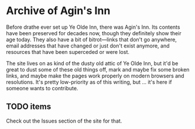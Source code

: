 Archive of Agin's Inn
=====================

Before drathe ever set up Ye Olde Inn, there was Agin's Inn. Its contents have
been preserved for decades now, though they definitely show their age today.
They also have a bit of bitrot—links that don't go anywhere, email addresses
that have changed or just don't exist anymore, and resources that have been
superceded or were lost.

The site lives on as kind of the dusty old attic of Ye Olde Inn, but it'd be
great to dust some of these old things off, mark and maybe fix some broken
links, and maybe make the pages work properly on modern browsers and
resolutions. It's pretty low-priority as of this writing, but … it's here if
someone wants to contribute.


TODO items
----------

Check out the Issues section of the site for that.
